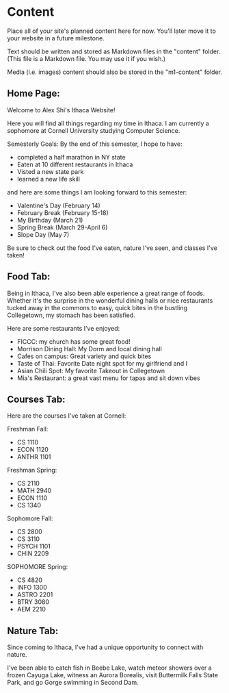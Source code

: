 # Content

Place all of your site's planned content here for now. You'll later move it to your website in a future milestone.

Text should be written and stored as Markdown files in the "content" folder. (This file is a Markdown file. You may use it if you wish.)

Media (i.e. images) content should also be stored in the "m1-content" folder.



## Home Page:

Welcome to Alex Shi's Ithaca Website!

Here you will find all things regarding my time in Ithaca. I am currently a sophomore at Cornell University studying Computer Science.

Semesterly Goals:
By the end of this semester, I hope to have:

- completed a half marathon in NY state
- Eaten at 10 different restaurants in Ithaca
- Visted a new state park
- learned a new life skill

and here are some things I am looking forward to this semester:

- Valentine's Day (February 14)
- February Break (February 15-18)
- My Birthday (March 21)
- Spring Break (March 29-April 6)
- Slope Day (May 7)

Be sure to check out the food I've eaten, nature I've seen, and classes I've taken!

## Food Tab:

Being in Ithaca, I've also been able experience a great range of foods. Whether it's the surprise in the wonderful dining halls or nice restaurants tucked away in the commons to easy, quick bites in the bustling Collegetown, my stomach has been satisfied.

Here are some restaurants I've enjoyed:

- FICCC: my church has some great food!
- Morrison Dining Hall: My Dorm and local dining hall
- Cafes on campus: Great variety and quick bites
- Taste of Thai: Favorite Date night spot for my girlfriend and I
- Asian Chili Spot: My favorite Takeout in Collegetown
- Mia's Restaurant: a great vast menu for tapas and sit down vibes


## Courses Tab:

Here are the courses I've taken at Cornell:

Freshman Fall:

- CS 1110
- ECON 1120
- ANTHR 1101

Freshman Spring:

- CS 2110
- MATH 2940
- ECON 1110
- CS 1340

Sophomore Fall:

- CS 2800
- CS 3110
- PSYCH 1101
- CHIN 2209

SOPHOMORE Spring:

- CS 4820
- INFO 1300
- ASTRO 2201
- BTRY 3080
- AEM 2210


## Nature Tab:

Since coming to Ithaca, I've had a unique opportunity to connect with nature.

I've been able to catch fish in Beebe Lake, watch meteor showers over a frozen Cayuga Lake, witness an Aurora Borealis, visit Buttermilk Falls State Park, and go Gorge swimming in Second Dam.
